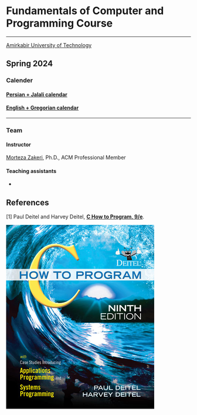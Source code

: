 # Fundamentals of Computer and Programming Course

---
[Amirkabir University of Technology](http://ce.aut.ac.ir)



## Spring 2024

### Calender 

#### [Persian + Jalali calendar](assets/calendar/fa-calendar.pdf)

<!-- <iframe src="assets/calendar/en-calendar.pdf" width="100%" height="600px"></iframe> -->

#### [English + Gregorian calendar](assets/calendar/en-calendar.pdf)

<!-- <iframe src="assets/calendar/fa-calendar.pdf" width="100%" height="600px"></iframe> -->

----

### Team 

#### Instructor

[Morteza Zakeri](https://member.acm.org/~mzakeri-nasrabadi), Ph.D., ACM Professional Member

#### Teaching assistants

*  

## References

[1] Paul Deitel and Harvey Deitel, [**C How to Program, 9/e**](https://deitel.com/c-how-to-program-9-e/).

![C-how-to-program-9-e-book-cover](assets/figs/c-how-to-program-9-e-book-cover.jpg)
